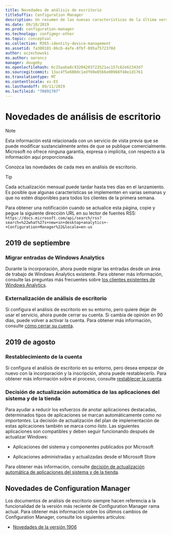 ```yaml
---
title: Novedades de análisis de escritorio
titleSuffix: Configuration Manager
description: Un resumen de las nuevas características de la última versión mensual del servicio en la nube de análisis de escritorio.
ms.date: 09/10/2019
ms.prod: configuration-manager
ms.technology: configmgr-other
ms.topic: conceptual
ms.collection: M365-identity-device-management
ms.assetid: fa300181-86cb-4afe-8fbf-895a7572378d
author: aczechowski
ms.author: aaroncz
manager: dougeby
ms.openlocfilehash: 6c25aaba8c93204283723521ac157c62e62343d7
ms.sourcegitcommit: 13ac4f5e600dc1edf69e8566e00968f40e1d1761
ms.translationtype: MT
ms.contentlocale: es-ES
ms.lasthandoff: 09/11/2019
ms.locfileid: "70891707"
---
```

# <a name="whats-new-in-desktop-analytics"></a>Novedades de análisis de escritorio

> [!Note]  
> Esta información está relacionada con un servicio de vista previa que se puede modificar sustancialmente antes de que se publique comercialmente. Microsoft no ofrece ninguna garantía, expresa o implícita, con respecto a la información aquí proporcionada.  

Conozca las novedades de cada mes en análisis de escritorio.

> [!Tip]
> Cada actualización mensual puede tardar hasta tres días en el lanzamiento. Es posible que algunas características se implementen en varias semanas y que no estén disponibles para todos los clientes de la primera semana.

Para obtener una notificación cuando se actualice esta página, copie y pegue la siguiente dirección URL en su lector de fuentes RSS: `https://docs.microsoft.com/api/search/rss?search=%22what%27s+new+in+desktop+analytics+-+Configuration+Manager%22&locale=en-us`
<!-- a locale is required for the RSS search string -->

## <a name="september-2019"></a>2019 de septiembre

### <a name="migrate-inputs-from-windows-analytics"></a>Migrar entradas de Windows Analytics

<!-- 4252663 -->

Durante la incorporación, ahora puede migrar las entradas desde un área de trabajo de Windows Analytics existente. Para obtener más información, consulte las preguntas más frecuentes sobre [los clientes existentes de Windows Analytics](/sccm/desktop-analytics/faq#existing-windows-analytics-customers).

### <a name="offboard-from-desktop-analytics"></a>Externalización de análisis de escritorio

<!-- 4972396 -->

Si configura el análisis de escritorio en su entorno, pero quiere dejar de usar el servicio, ahora puede cerrar su cuenta. Si cambia de opinión en 90 días, puede volver a activar la cuenta. Para obtener más información, consulte [cómo cerrar su cuenta](/sccm/desktop-analytics/account-close).


## <a name="august-2019"></a>2019 de agosto

### <a name="reset-your-account"></a>Restablecimiento de la cuenta

<!-- 3733897 -->

Si configura el análisis de escritorio en su entorno, pero desea empezar de nuevo con la incorporación y la inscripción, ahora puede restablecerlo. Para obtener más información sobre el proceso, consulte [restablecer la cuenta](/sccm/desktop-analytics/account-reset).

### <a name="automatic-upgrade-decision-of-system-and-store-apps"></a>Decisión de actualización automática de las aplicaciones del sistema y de la tienda

<!-- 3587232 -->

Para ayudar a reducir los esfuerzos de anotar aplicaciones destacadas, determinados tipos de aplicaciones se marcan automáticamente como *no importantes*. La decisión de actualización del plan de implementación de estas aplicaciones también se marca como *listo*. Las siguientes aplicaciones son compatibles y deben seguir funcionando después de actualizar Windows:

- Aplicaciones del sistema y componentes publicados por Microsoft

- Aplicaciones administradas y actualizadas desde el Microsoft Store

Para obtener más información, consulte [decisión de actualización automática de aplicaciones del sistema y de la tienda](/sccm/desktop-analytics/about-assets#bkmk_plan-autoapp).


## <a name="whats-new-in-configuration-manager"></a>Novedades de Configuration Manager

Los documentos de análisis de escritorio siempre hacen referencia a la funcionalidad de la versión más reciente de Configuration Manager rama actual. Para obtener más información sobre los últimos cambios de Configuration Manager, consulte los siguientes artículos:

<!-- - [What's new in version 1910](/sccm/core/plan-design/changes/whats-new-in-version-1910#bkmk_da) -->

- [Novedades de la versión 1906](/sccm/core/plan-design/changes/whats-new-in-version-1906#bkmk_da)
